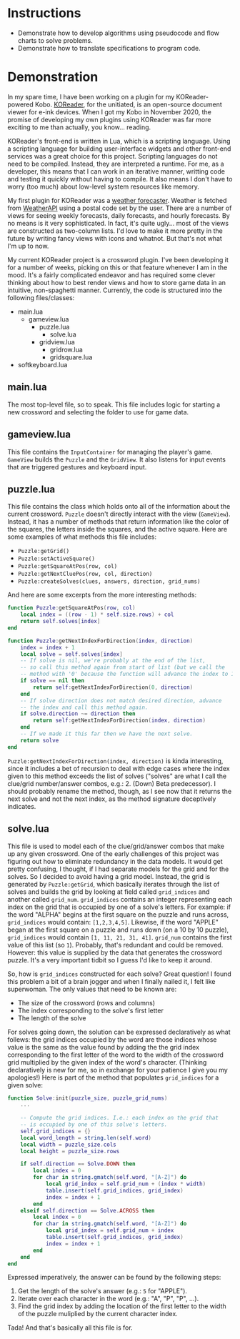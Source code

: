 # Instructions #

- Demonstrate how to develop algorithms using pseudocode and flow charts to solve problems.
- Demonstrate how to translate specifications to program code.

# Demonstration #

In my spare time, I have been working on a plugin for my KOReader-powered Kobo. [KOReader](https://koreader.rocks), for the unitiated, is an open-source document viewer for e-ink devices. When I got my Kobo in November 2020, the promise of developing my own plugins using KOReader was far more exciting to me than actually, you know... reading.

KOReader's front-end is written in Lua, which is a scripting language. Using a scripting language for building user-interface widgets and other front-end services was a great choice for this project. Scripting languages do not need to be compiled. Instead, they are interpreted a runtime. For me, as a developer, this means that I can work in an iterative manner, writting code and testing it quickly without having to compile. It also means I don't have to worry (too much) about low-level system resources like memory. 

My first plugin for KOReader was a [weather forecaster](https://github.com/roygbyte/weather.koplugin). Weather is fetched from [WeatherAPI](https://weatherapi.com) using a postal code set by the user. There are a number of views for seeing weekly forecasts, daily forecasts, and hourly forecasts. By no means is it very sophisticated. In fact, it's quite ugly... most of the views are constructed as two-column lists. I'd love to make it more pretty in the future by writing fancy views with icons and whatnot. But that's not what I'm up to now.

My current KOReader project is a crossword plugin. I've been developing it for a number of weeks, picking on this or that feature whenever I am in the mood. It's a fairly complicated endeavor and has required some clever thinking about how to best render views and how to store game data in an intuitive, non-spaghetti manner. Currently, the code is structured into the following files/classes:

- main.lua
  - gameview.lua
	- puzzle.lua
		- solve.lua
	- gridview.lua
		- gridrow.lua
		- gridsquare.lua
- softkeyboard.lua

## main.lua ##
The most top-level file, so to speak. This file includes logic for starting a new crossword and selecting the folder to use for game data.

## gameview.lua ##
This file contains the `InputContainer` for managing the player's game. `GameView` builds the `Puzzle` and the `GridView`. It also listens for input events that are triggered gestures and keyboard input.

## puzzle.lua ##
This file contains the class which holds onto all of the information about the current crossword. `Puzzle` doesn't directly interact with the view (`GameView`). Instead, it has a number of methods that return information like the color of the squares, the letters inside the squares, and the active square. Here are some examples of what methods this file includes:

- `Puzzle:getGrid()`
- `Puzzle:setActiveSquare()`
- `Puzzle:getSquareAtPos(row, col)`
- `Puzzle:getNextCluePos(row, col, direction)`
- `Puzzle:createSolves(clues, answers, direction, grid_nums)`

And here are some excerpts from the more interesting methods:

```lua
function Puzzle:getSquareAtPos(row, col)
    local index = ((row - 1) * self.size.rows) + col
    return self.solves[index]
end
```

```lua
function Puzzle:getNextIndexForDirection(index, direction)
    index = index + 1
    local solve = self.solves[index]
    -- If solve is nil, we're probably at the end of the list,
    -- so call this method again from start of list (but we call the
    -- method with '0' because the function will advance the index to 1.
    if solve == nil then
        return self:getNextIndexForDirection(0, direction)
    end
    -- If solve direction does not match desired direction, advance
    -- the index and call this method again.
    if solve.direction ~= direction then
        return self:getNextIndexForDirection(index, direction)
    end
    -- If we made it this far then we have the next solve.
    return solve
end
```

`Puzzle:getNextIndexForDirection(index, direction)` is kinda interesting, since it includes a bet of recursion to deal with edge cases where the index given to this method exceeds the list of solves ("solves" are what I call the clue/grid number/answer combos, e.g.: 2. (Down) Beta predecessor). I should probably rename the method, though, as I see now that it returns the next solve and not the next index, as the method signature deceptively indicates. 

## solve.lua ##
This file is used to model each of the clue/grid/answer combos that make up any given crossword. One of the early challenges of this project was figuring out how to eliminate redundancy in the data models. It would get pretty confusing, I thought, if I had separate models for the grid and for the solves. So I decided to avoid having a grid model. Instead, the grid is generated by `Puzzle:getGrid`, which basically iterates through the list of solves and builds the grid by looking at field called `grid_indices` and another called `grid_num`. `grid_indices` contains an integer representing each index on the grid that is occupied by one of a solve's letters. For example: if the word "ALPHA" begins at the first square on the puzzle and runs across, `grid_indices` would contain: `[1,2,3,4,5]`. Likewise, if the word "APPLE" began at the first square on a puzzle and runs down (on a 10 by 10 puzzle), `grid_indices` would contain `[1, 11, 21, 31, 41]`. `grid_num` contains the first value of this list (so `1`). Probably, that's redundant and could be removed. However: this value is supplied by the data that generates the crossword puzzle. It's a very important tidbit so I guess I'd like to keep it around.

So, how is `grid_indices` constructed for each solve? Great question! I found this problem a bit of a brain jogger and when I finally nailed it, I felt like superwoman. The only values that need to be known are:

- The size of the crossword (rows and columns)
- The index corresponding to the solve's first letter
- The length of the solve

For solves going down, the solution can be expressed declaratively as what follews: the grid indices occupied by the word are those indices whose value is the same as the value found by adding the the grid index corresponding to the first letter of the word to the width of the crossword grid multiplied by the given index of the word's character. (Thinking declaratively is new for me, so in exchange for your patience I give you my apologies!) Here is part of the method that populates `grid_indices` for a given solve:

```lua
function Solve:init(puzzle_size, puzzle_grid_nums)
    ...
	
    -- Compute the grid indices. I.e.: each index on the grid that
    -- is occupied by one of this solve's letters.
    self.grid_indices = {}
    local word_length = string.len(self.word)
    local width = puzzle_size.cols
    local height = puzzle_size.rows

    if self.direction == Solve.DOWN then
        local index = 0
        for char in string.gmatch(self.word, "[A-Z]") do
            local grid_index = self.grid_num + (index * width)
            table.insert(self.grid_indices, grid_index)
            index = index + 1
        end
    elseif self.direction == Solve.ACROSS then
        local index = 0
        for char in string.gmatch(self.word, "[A-Z]") do
            local grid_index = self.grid_num + index
            table.insert(self.grid_indices, grid_index)
            index = index + 1
        end
    end
end
```

Expressed imperatively, the answer can be found by the following steps:

1. Get the length of the solve's answer (e.g.: `5` for "APPLE").
2. Iterate over each character in the word (e.g.: "A", "P", "P", ...).
3. Find the grid index by adding the location of the first letter to the width of the puzzle muliplied by the current character index.

Tada! And that's basically all this file is for.
